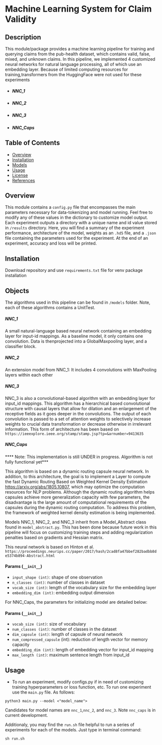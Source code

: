 
# Machine Learning System for Claim Validity

## Description

This module/package provides a machine learning pipeline for training and querying claims from the pub-health dataset, which contains valid, false, mixed, and unknown claims. 
In this pipeline, we implemented 4 customized neural networks for natural language processing, all of which use an embedding layer. Because of limited computing resources for training,transformers from the HuggingFace were not used for these experiments

- ##### NNC_1
- ##### NNC_2
- ##### NNC_3
- ##### NNC_Caps


## Table of Contents 

- [Overview](#overview)
- [Installation](#installation)
- [Models](#objects)
- [Usage](#usage)
- [License](#license)
- [References](#references)


## Overview
This module contains a `config.py` file that encompasses the main parameters necessary
for data-tokenizing and model running. Feel free to modify any of these values in
the dictionary to customize model output.
Each experiment outputs a directory with a unique name and id value stored in `/results` directory. Here, you will find a summary of the experiment performance, architecture of the model, weights as an `.hd5` file, and a `.json` file containing the parameters used for the experiment. 
At the end of an experiment, accuracy and loss will be printed.

## Installation

Download repository and use `requirements.txt` file for venv package installation

## Objects

The algorithms used in this pipeline can be found in `/models` folder. Note, each
of these algorithms contains a UnitTest.

##### NNC_1
A small natural-language based neural network containing an embedding layer for
input-id mappings. As a baseline model, it only contains one convolution. Data
is thenprojected into a GlobalMaxpooling layer, and a classifier block.

##### NNC_2
An extension model from NNC_1: It includes 4 convolutions with MaxPooling layers
within each other

##### NNC_3
NNC_3 is also a convolutional-based algorithm with an embedding layer for input_id mappings. This algorithm has a hierarchical based convolutional structure with causal layers that allow for dilation and an enlargement of the receptive fields as it goes 
deeper in the convolutions. The output of each convolution is passed to a set 
of attention weights to selectively increase weights to crucial data transformation
or decrease otherwise in irrelevant information. This form of architecture has been 
based on `https://ieeexplore.ieee.org/stamp/stamp.jsp?tp=&arnumber=9413635`
##### NNC_Caps
**** Note: This implementation is still UNDER in progress. Algorithm is not fully functional yet*** 

This algorithm is based on a dynamic routing capsule neural network. In addition, to this architecture, the goal is to implement a Layer to compute the fast Dynamic Routing Based on Weighted Kernel Density Estimation
https://arxiv.org/abs/1805.10807, which may optimize the computation resources for NLP problems. 
Although the dynamic routing algorithm helps capsules achieve more generalization capacity with few parameters, the disadvantage is the large amount of computational requirements of the capsules during the dynamic routing computation. To address this problem, the framework of weighted kernel density estimation is being implemented.

Models NNC_1, NNC_2, and NNC_3 inherit from a Model_Abstract class found in
`model_abstract.py`. This has been done because future work in this pipeline will 
focus on customizing training steps and adding regularization penalties based on
gradients and Hessian matrix. 

This neural network is based on Hinton et al. `https://proceedings.neurips.cc/paper/2017/hash/2cad8fa47bbef282badbb8de5374b894-Abstract.html`

#### Params (`__init__`)

- `input_shape (int)`: shape of one observation
- `n_classes (int)`: number of classes in dataset
- `vocab_size (int)`: length of the vocabulary size for the embedding layer
- `embedding_dim (int)`: embedding output dimension

For NNC_Caps, the parameters for initializing model are detailed below:

#### Params (`__init__`)
- `vocab_size (int)`: size of vocabulary
- `num_classes (int)`: number of classes in the dataset
- `dim_capsule (int)`: length of capsule of neural network
- `num_compressed_capsule` (int): reduction of length vector for memory capacity
- `embedding_dim (int)`: length of embedding vector for input_id mapping
- `max_length (int)`: maximum sentence length from input_id


## Usage 

- To run an experiment, modify configs.py if in need of customizing training hyperparameters or loss function, etc. To run one experiment use the `main.py`
file. As follows:

```
python3 main.py --model <"model_name">
```
Candidates for model names are `nnc_1`,`nnc_2`, and `nnc_3`. Note `nnc_caps`
is in current development.

Additionaly, you may find the `run.sh` file helpful to run a series of experiments
for each of the models. Just type in terminal command:

```
sh run.sh
```

